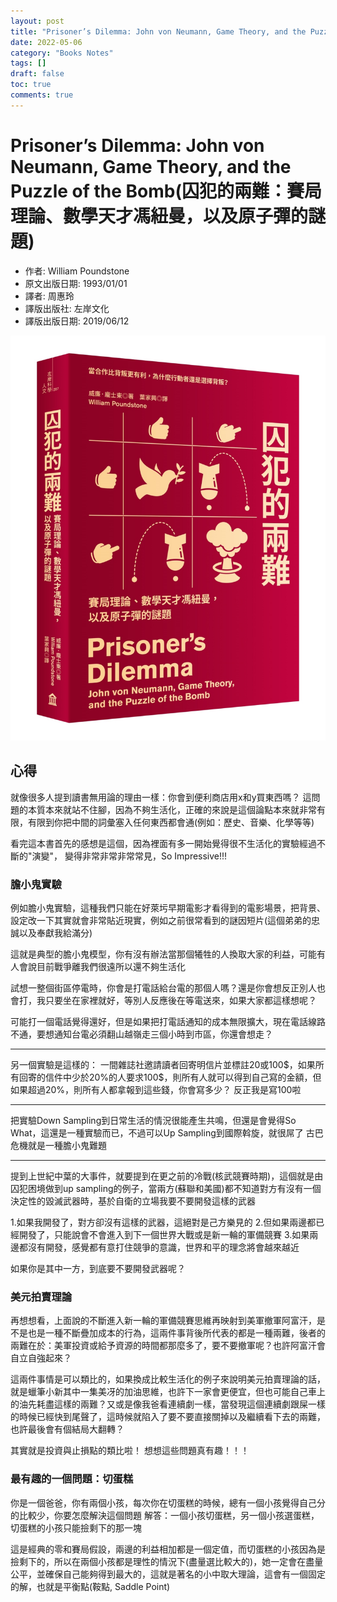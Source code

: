 ```yaml
---
layout: post
title: "Prisoner’s Dilemma: John von Neumann, Game Theory, and the Puzzle of the Bomb(囚犯的兩難：賽局理論、數學天才馮紐曼，以及原子彈的謎題)"
date: 2022-05-06
category: "Books Notes"
tags: []
draft: false
toc: true
comments: true
---
```


# Prisoner’s Dilemma: John von Neumann, Game Theory, and the Puzzle of the Bomb(囚犯的兩難：賽局理論、數學天才馮紐曼，以及原子彈的謎題)
* 作者: William Poundstone
* 原文出版日期: 1993/01/01
* 譯者: 周惠玲
* 譯版出版社: 左岸文化
* 譯版出版日期: 2019/06/12

![](/assets/posts/囚犯的兩難.jpg)
<!-- more -->

## 心得
就像很多人提到讀書無用論的理由一樣：你會到便利商店用x和y買東西嗎？
這問題的本質本來就站不住腳，因為不夠生活化，正確的來說是這個論點本來就非常有限，有限到你把中間的詞彙塞入任何東西都會通(例如：歷史、音樂、化學等等)

看完這本書首先的感想是這個，因為裡面有多一開始覺得很不生活化的實驗經過不斷的"演變"，
變得非常非常非常常見，So Impressive!!!

### 膽小鬼實驗
例如膽小鬼實驗，這種我們只能在好萊圬早期電影才看得到的電影場景，把背景、設定改一下其實就會非常貼近現實，例如之前很常看到的謎因短片(這個弟弟的忠誠以及奉獻我給滿分)

這就是典型的膽小鬼模型，你有沒有辦法當那個犧牲的人換取大家的利益，可能有人會說目前戰爭離我們很遠所以還不夠生活化

試想一整個街區停電時，你會是打電話給台電的那個人嗎？還是你會想反正別人也會打，我只要坐在家裡就好，等別人反應後在等電送來，如果大家都這樣想呢？

可能打一個電話覺得還好，但是如果把打電話通知的成本無限擴大，現在電話線路不通，要想通知台電必須翻山越嶺走三個小時到市區，你還會想走？

----------------------------------------------------
另一個實驗是這樣的：
一間雜誌社邀請讀者回寄明信片並標註20或100\$，如果所有回寄的信件中少於20\%的人要求100\$，則所有人就可以得到自己寫的金額，但如果超過20\%，則所有人都拿報到這些錢，你會寫多少？
反正我是寫100啦

-----------------------------------------------------
把實驗Down Sampling到日常生活的情況很能產生共鳴，但還是會覺得So What，這還是一種實驗而已，不過可以Up Sampling到國際斡旋，就很屌了
古巴危機就是一種膽小鬼難題

-----------------------------------------------------
提到上世紀中葉的大事件，就要提到在更之前的冷戰(核武競賽時期)，這個就是由囚犯困境做到up sampling的例子，當兩方(蘇聯和美國)都不知道對方有沒有一個決定性的毀滅武器時，基於自衛的立場我要不要開發這樣的武器

1.如果我開發了，對方卻沒有這樣的武器，這絕對是己方樂見的
2.但如果兩邊都已經開發了，只能說會不會進入到下一個世界大戰或是新一輪的軍備競賽
3.如果兩邊都沒有開發，感覺都有意打住競爭的意識，世界和平的理念將會越來越近

如果你是其中一方，到底要不要開發武器呢？

### 美元拍賣理論
再想想看，上面說的不斷進入新一輪的軍備競賽思維再映射到美軍撤軍阿富汗，是不是也是一種不斷疊加成本的行為，這兩件事背後所代表的都是一種兩難，後者的兩難在於：美軍投資或給予資源的時間都那麼多了，要不要撤軍呢？也許阿富汗會自立自強起來？

這兩件事情是可以類比的，如果換成比較生活化的例子來說明美元拍賣理論的話，就是蠟筆小新其中一集美冴的加油思維，也許下一家會更便宜，但也可能自己車上的油先耗盡這樣的兩難？又或是像我爸看連續劇一樣，當發現這個連續劇跟屎一樣的時候已經快到尾聲了，這時候就陷入了要不要直接關掉以及繼續看下去的兩難，也許最後會有個結局大翻轉？

其實就是投資與止損點的類比啦！
想想這些問題真有趣！！！

### 最有趣的一個問題：切蛋糕
你是一個爸爸，你有兩個小孩，每次你在切蛋糕的時候，總有一個小孩覺得自己分的比較少，你要怎麼解決這個問題
解答：一個小孩切蛋糕，另一個小孩選蛋糕，切蛋糕的小孩只能撿剩下的那一塊

這是經典的零和賽局假設，兩邊的利益相加都是一個定值，而切蛋糕的小孩因為是撿剩下的，所以在兩個小孩都是理性的情況下(盡量選比較大的)，她一定會在盡量公平，並確保自己能夠得到最大的，這就是著名的小中取大理論，這會有一個固定的解，也就是平衡點(鞍點, Saddle Point)